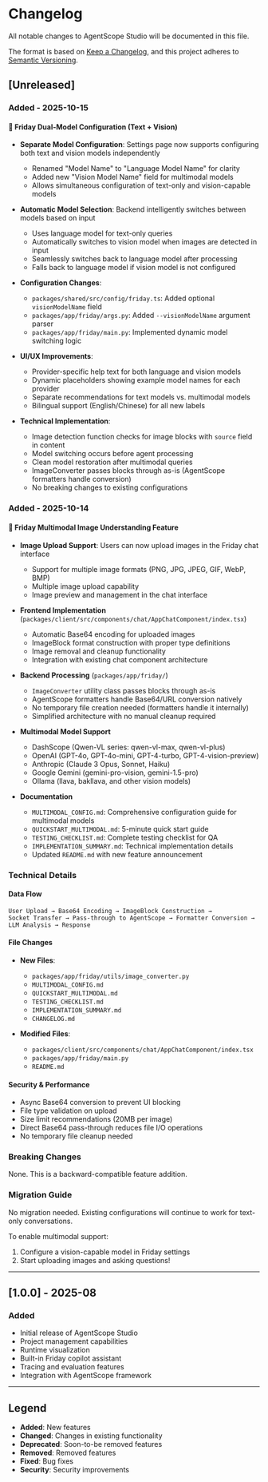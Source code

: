 # Changelog

All notable changes to AgentScope Studio will be documented in this file.

The format is based on [Keep a Changelog](https://keepachangelog.com/en/1.0.0/),
and this project adheres to [Semantic Versioning](https://semver.org/spec/v2.0.0.html).

## [Unreleased]

### Added - 2025-10-15

#### 🚀 Friday Dual-Model Configuration (Text + Vision)

- **Separate Model Configuration**: Settings page now supports configuring both text and vision models independently
  - Renamed "Model Name" to "Language Model Name" for clarity
  - Added new "Vision Model Name" field for multimodal models
  - Allows simultaneous configuration of text-only and vision-capable models

- **Automatic Model Selection**: Backend intelligently switches between models based on input
  - Uses language model for text-only queries
  - Automatically switches to vision model when images are detected in input
  - Seamlessly switches back to language model after processing
  - Falls back to language model if vision model is not configured

- **Configuration Changes**:
  - `packages/shared/src/config/friday.ts`: Added optional `visionModelName` field
  - `packages/app/friday/args.py`: Added `--visionModelName` argument parser
  - `packages/app/friday/main.py`: Implemented dynamic model switching logic

- **UI/UX Improvements**:
  - Provider-specific help text for both language and vision models
  - Dynamic placeholders showing example model names for each provider
  - Separate recommendations for text models vs. multimodal models
  - Bilingual support (English/Chinese) for all new labels

- **Technical Implementation**:
  - Image detection function checks for image blocks with `source` field in content
  - Model switching occurs before agent processing
  - Clean model restoration after multimodal queries
  - ImageConverter passes blocks through as-is (AgentScope formatters handle conversion)
  - No breaking changes to existing configurations

### Added - 2025-10-14

#### 🎨 Friday Multimodal Image Understanding Feature

- **Image Upload Support**: Users can now upload images in the Friday chat interface
  - Support for multiple image formats (PNG, JPG, JPEG, GIF, WebP, BMP)
  - Multiple image upload capability
  - Image preview and management in the chat interface

- **Frontend Implementation** (`packages/client/src/components/chat/AppChatComponent/index.tsx`)
  - Automatic Base64 encoding for uploaded images
  - ImageBlock format construction with proper type definitions
  - Image removal and cleanup functionality
  - Integration with existing chat component architecture

- **Backend Processing** (`packages/app/friday/`)
  - `ImageConverter` utility class passes blocks through as-is
  - AgentScope formatters handle Base64/URL conversion natively
  - No temporary file creation needed (formatters handle it internally)
  - Simplified architecture with no manual cleanup required

- **Multimodal Model Support**
  - DashScope (Qwen-VL series: qwen-vl-max, qwen-vl-plus)
  - OpenAI (GPT-4o, GPT-4o-mini, GPT-4-turbo, GPT-4-vision-preview)
  - Anthropic (Claude 3 Opus, Sonnet, Haiku)
  - Google Gemini (gemini-pro-vision, gemini-1.5-pro)
  - Ollama (llava, bakllava, and other vision models)

- **Documentation**
  - `MULTIMODAL_CONFIG.md`: Comprehensive configuration guide for multimodal models
  - `QUICKSTART_MULTIMODAL.md`: 5-minute quick start guide
  - `TESTING_CHECKLIST.md`: Complete testing checklist for QA
  - `IMPLEMENTATION_SUMMARY.md`: Technical implementation details
  - Updated `README.md` with new feature announcement

### Technical Details

#### Data Flow
```
User Upload → Base64 Encoding → ImageBlock Construction →
Socket Transfer → Pass-through to AgentScope → Formatter Conversion →
LLM Analysis → Response
```

#### File Changes
- **New Files**:
  - `packages/app/friday/utils/image_converter.py`
  - `MULTIMODAL_CONFIG.md`
  - `QUICKSTART_MULTIMODAL.md`
  - `TESTING_CHECKLIST.md`
  - `IMPLEMENTATION_SUMMARY.md`
  - `CHANGELOG.md`

- **Modified Files**:
  - `packages/client/src/components/chat/AppChatComponent/index.tsx`
  - `packages/app/friday/main.py`
  - `README.md`

#### Security & Performance
- Async Base64 conversion to prevent UI blocking
- File type validation on upload
- Size limit recommendations (20MB per image)
- Direct Base64 pass-through reduces file I/O operations
- No temporary file cleanup needed

### Breaking Changes
None. This is a backward-compatible feature addition.

### Migration Guide
No migration needed. Existing configurations will continue to work for text-only conversations.

To enable multimodal support:
1. Configure a vision-capable model in Friday settings
2. Start uploading images and asking questions!

---

## [1.0.0] - 2025-08

### Added
- Initial release of AgentScope Studio
- Project management capabilities
- Runtime visualization
- Built-in Friday copilot assistant
- Tracing and evaluation features
- Integration with AgentScope framework

---

## Legend

- **Added**: New features
- **Changed**: Changes in existing functionality
- **Deprecated**: Soon-to-be removed features
- **Removed**: Removed features
- **Fixed**: Bug fixes
- **Security**: Security improvements
